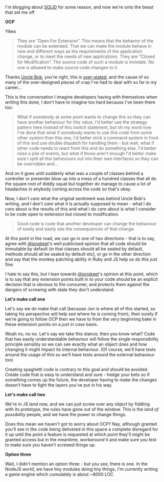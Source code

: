 I'm blogging about [SOLID](/entries/my-relationship-with-solid---starting-with-s.html) for some reason, and now we're onto the beast that set me off

**OCP**

Yikes

  <blockquote>
    They are “Open For Extension”. This means that the behavior of the module can be extended. That we can make the module behave in new and different ways as the requirements of the application change, or to meet the needs of new applications.
    They are “Closed for Modiﬁcation”. The source code of such a module is inviolate. No one is allowed to make source code changes to it.
  </blockquote>


Thanks [Uncle Bob](https://docs.google.com/file/d/0BwhCYaYDn8EgN2M5MTkwM2EtNWFkZC00ZTI3LWFjZTUtNTFhZGZiYmUzODc1/edit?hl=en), you're right, this *is* [over-stated](http://blog.8thlight.com/uncle-bob/2013/03/08/AnOpenAndClosedCase.html), and the cause of so many of the over-designed pieces of crap I've had to deal with so far in my career...

This is the conversation I imagine developers having with themselves when writing this done, I don't have to imagine too hard because I've been there too:

  <blockquote>
    What if somebody at some point wants to change this so they can have another behaviour for this value, I'd better use the strategy pattern here instead of this switch statement, but oh my word now I've done that what if somebody wants to use this code from some other system than this one, I'd better stick a command system in front of this and use double dispatch for handling them - but wait, what if other code needs to react from this and do something else, I'd better raise a pile of events, but what if those aren't enough I'd better make sure I split all this behaviours out into their own interfaces so they can be overridden and...
  </blockquote>

And on it goes until suddenly what was a couple of classes behind a controller or presenter blow up into a mess of a hundred classes that all do the square root of diddly squat but together do manage to cause a lot of headaches in anybody coming across the code so that's okay.

Now, I don't *care* what the original sentiment was behind Uncle Bob's writing, and I don't *care* what it is actually supposed to mean - what I do *care* about is the results of this and what I do *care* about is what I consider to be code open to extension but closed to modification.

  <blockquote>
    Good code is code that another developer can change the behaviour of easily and easily see the consequences of that change.
  </blockquote>

At this point in the road, we can go in one of two directions - that is to say, agree with [@jonskeet](http://twitter.com/jonskeet)'s well publicised opinion that all code should be immutable by default (in that classes should all be sealed by default, methods should all be sealed by default etc), or go in the other direction and say that the monkey patching ability in Ruby and JS help us do this just fine.

I hate to say this, but I lean towards [@jonskeet](http://twitter.com)'s opinion at this point, which is to say that any extension points built in to your code should be an explicit decision that is obvious to the consumer, and protects them against the dangers of screwing with state they don't understand.

**Let's make call one**

Let's say we do make that call (because Jon is where all of this started, so taking his perspective will help see where he is coming from), then surely if we're going to follow OCP then we have to from the very beginning bake in these extension points on a *just in case* basis. 

Woah no, no no. Let's say we take this stance, then you know what? Code that has easily understandable behaviour will follow the single responsibility principle sensibly so we can see exactly what an object does and how changing it might impact its internal behaviour.  (Of course, we'll have tests around the usage of this so we'll have tests around the external behaviour too)

Creating spaghetti code is contrary to this goal and should be avoided. Create code that is easy to understand and sure - hedge your bets so if something comes up the future, the developer having to make the changes doesn't have to fight the layers you've put in his way.

**Let's make call two**

We're in JS land now, and we can just screw over any object by fiddling with its prototype, the rules have gone out of the window. This is the *land of possibility* people, and we have the power to change things.

Does this mean we haven't got to worry about OCP? Nay, although granted you'll see in the code being delivered in this space a complete disregard for it up until the point a feature is requested at which point they'll might be granted access but in the meantime, *workaround* it and make sure you test to make sure you haven't screwed things up.


**Option three**

Wait, I didn't mention an option three - but you see, there is one. In the NodeJS world, we have tiny modules doing tiny things, I'm currently writing a game engine which cumulately is about ~8000 LOC
